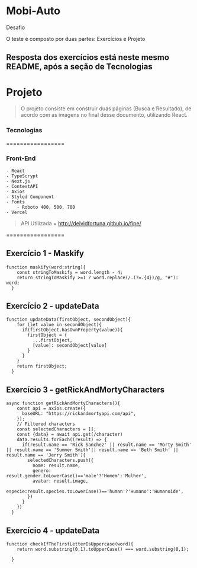# Mobi-Auto
Desafio

O teste é composto por duas partes: Exercícios e Projeto

## Resposta dos exercícios está neste mesmo README, após a seção de Tecnologias

# Projeto

> O projeto consiste em construir duas páginas (Busca e Resultado), de acordo com as imagens no final desse
documento, utilizando React.

### Tecnologias

=================

<!--ts-->
### Front-End
    - React
    - TypeScrypt
    - Next.js
    - ContextAPI
    - Axios
    - Styled Component
    - Fonts
        - Roboto 400, 500, 700
    - Vercel
  <!--te-->
  
> API Utilizada = http://deividfortuna.github.io/fipe/ 

=================

## Exercício 1 - Maskify

```
function maskify(word:string){
    const stringToMaskify = word.length - 4;
    return stringToMaskify >=1 ? word.replace(/.(?=.{4})/g, "#"): word;
  }
 ```
 
## Exercício 2 - updateData

```
function updateData(firstObject, secondObject){
    for (let value in secondObject){
      if(firstObject.hasOwnProperty(value)){
        firstObject = {
          ...firstObject,
          [value]: secondObject[value]
        }
      }
    }
    return firstObject;
  }
```

## Exercício 3 - getRickAndMortyCharacters

```
async function getRickAndMortyCharacters(){
    const api = axios.create({
      baseURL: "https://rickandmortyapi.com/api",
    });
    // Filtered characters
    const selectedCharacters = [];
    const {data} = await api.get(/character)
    data.results.forEach((result) => {
      if(result.name == 'Rick Sanchez' || result.name == 'Morty Smith' || result.name == 'Summer Smith'|| result.name == 'Beth Smith' || result.name == 'Jerry Smith'){
        selectedCharacters.push({
          nome: result.name,
          genero: result.gender.toLowerCase()=='male'?'Homem':'Mulher',
          avatar: result.image,
          especie:result.species.toLowerCase()=='human'?'Humano':'Humanoide',
        })
      }
    })
  }
```

## Exercício 4 - updateData

```
function checkIfTheFirstLetterIsUppercase(word){
    return word.substring(0,1).toUpperCase() === word.substring(0,1);

  }
```
